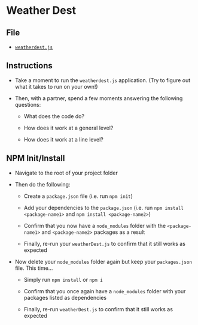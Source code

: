 # Weather Dest

## File

* [`weatherdest.js`](weatherdest.js)

## Instructions

* Take a moment to run the `weatherdest.js` application. (Try to figure out what it takes to run on your own!)

* Then, with a partner, spend a few moments answering the following questions:

  * What does the code do?

  * How does it work at a general level?

  * How does it work at a line level?

## NPM Init/Install

* Navigate to the root of your project folder

* Then do the following:

  * Create a `package.json` file (i.e. run `npm init`)

  * Add your dependencies to the `package.json` (i.e. run `npm install <package-name1>` and `npm install <package-name2>`)

  * Confirm that you now have a `node_modules` folder with the `<package-name1>` and `<package-name2>` packages as a result

  * Finally, re-run your `weatherDest.js` to confirm that it still works as expected

* Now delete your `node_modules` folder again but keep your `packages.json` file. This time...

  * Simply run `npm install` or `npm i`

  * Confirm that you once again have a `node_modules` folder with your packages listed as dependencies

  * Finally, re-run `weatherDest.js` to confirm that it still works as expected
